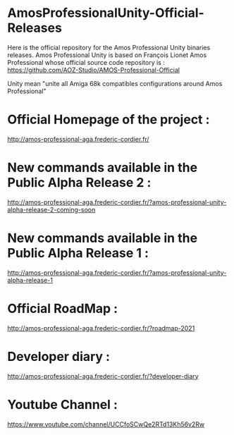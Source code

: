 # AmosProfessionalUnity-Official-Releases

Here is the official repository for the Amos Professional Unity binaries releases.
Amos Professional Unity is based on François Lionet Amos Professional whose official source code repository is :
https://github.com/AOZ-Studio/AMOS-Professional-Official

Unity mean "unite all Amiga 68k compatibles configurations around Amos Professional"

# Official Homepage of the project :
http://amos-professional-aga.frederic-cordier.fr/

# New commands available in the Public Alpha Release 2 :
http://amos-professional-aga.frederic-cordier.fr/?amos-professional-unity-alpha-release-2-coming-soon

# New commands available in the Public Alpha Release 1 :
http://amos-professional-aga.frederic-cordier.fr/?amos-professional-unity-alpha-release-1


# Official RoadMap :
http://amos-professional-aga.frederic-cordier.fr/?roadmap-2021

# Developer diary :
http://amos-professional-aga.frederic-cordier.fr/?developer-diary

# Youtube Channel :
https://www.youtube.com/channel/UCCfoSCwQe2RTd13Kh56v2Rw